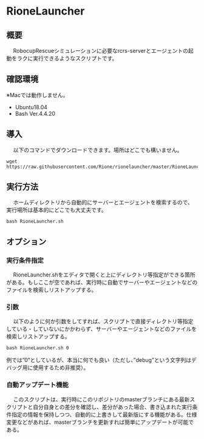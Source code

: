 # RioneLauncher
## 概要
&nbsp;　RobocupRescueシミュレーションに必要なrcrs-serverとエージェントの起動をラクに実行できるようなスクリプトです。

## 確認環境
※Macでは動作しません。  
- Ubuntu18.04  
- Bash Ver.4.4.20  

## 導入
&nbsp;　以下のコマンドでダウンロードできます。場所はどこでも構いません。  

```
wget https://raw.githubusercontent.com/Rione/rionelauncher/master/RioneLauncher.sh
```

## 実行方法
&nbsp;　ホームディレクトリから自動的にサーバーとエージェントを検索するので、実行場所は基本的にどこでも大丈夫です。  

```
bash RioneLauncher.sh
```  

## オプション
### 実行条件指定
&nbsp;　RioneLauncher.shをエディタで開くと上にディレクトリ等指定ができる箇所がある。もしここが空であれば、実行時に自動でサーバーやエージェントなどのファイルを検索しリストアップする。

### 引数
&nbsp;　以下のように何か引数をしてすれば、スクリプトで直接ディレクトリ等指定している・していないにかかわらず、サーバーやエージェントなどのファイルを検索しリストアップする。  

```
bash RioneLauncher.sh 0
```

例では”0”としているが、本当に何でも良い（ただし、”debug”という文字列はデバッグ用に使用するため非推奨）。

### 自動アップデート機能
&nbsp;　このスクリプトは、実行時にこのリポジトリのmasterブランチにある最新スクリプトと自分自身との差分を確認し、差分があった場合、書き込まれた実行条件指定の情報を保持しつつ、自動的に上書きして最新版にする機能がある。仕様変更などがあれば、masterブランチを更新すれば簡単にアップデートが可能である。